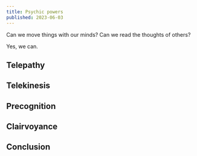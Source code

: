 ```yaml
---
title: Psychic powers
published: 2023-06-03
---
```


Can we move things with our minds?
Can we read the thoughts of others?

Yes, we can.

<!--more-->

## Telepathy

## Telekinesis

## Precognition

## Clairvoyance

## Conclusion
